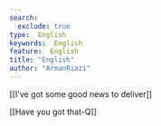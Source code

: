 ```yaml
---
search:
  exclude: true
type:  English
keywords:  English
feature:  English
title: "English"
author: "ArmanRiazi"
---
```


 [[I've got some good news to deliver]]

 [[Have you got that-Q]]